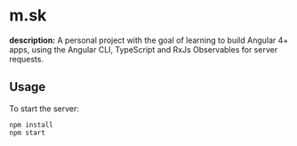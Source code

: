 m.sk
========================

**description:**  A personal project with the goal of learning to build Angular 4+ apps, using the Angular CLI, TypeScript and RxJs Observables for server requests.

Usage
---------------
To start the server:

```
npm install
npm start
```
